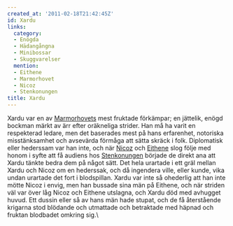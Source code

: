 ```yaml
---
created_at: '2011-02-18T21:42:45Z'
id: Xardu
links:
  category:
  - Enögda
  - Hädangångna
  - Minibossar
  - Skuggvarelser
  mention:
  - Eithene
  - Marmorhovet
  - Nicoz
  - Stenkonungen
title: Xardu
---
```


Xardu var en av [Marmorhovets] mest fruktade förkämpar; en jättelik, enögd bockman märkt av ärr
efter oräkneliga strider. Han må ha varit en respekterad ledare, men det baserades mest på hans
erfarenhet, notoriska misstänksamhet och avsevärda förmåga att sätta skräck i folk. Diplomatisk
eller hederssam var han inte, och när [Nicoz] och [Eithene] slog följe med honom i syfte att få
audiens hos [Stenkonungen] började de direkt ana att Xardu tänkte bedra dem på något sätt. Det hela
urartade i ett gräl mellan Xardu och Nicoz om en hederssak, och då ingendera ville, eller kunde,
vika undan urartade det fort i blodspillan. Xardu var inte så ohederlig att han inte mötte Nicoz i
envig, men han bussade sina män på Eithene, och när striden väl var över låg Nicoz och Eithene
utslagna, och Xardu död med avhugget huvud. Ett dussin eller så av hans män hade stupat, och de få
återstående krigarna stod blödande och utmattade och betraktade med häpnad och fruktan blodbadet
omkring sig.\

  [Marmorhovets]: Marmorhovet
  [Nicoz]: Nicoz
  [Eithene]: Eithene
  [Stenkonungen]: Stenkonungen